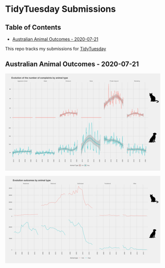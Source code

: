 # TidyTuesday Submissions

## Table of Contents
- [Australian Animal Outcomes - 2020-07-21](#2020-07-21)


This repo tracks my submissions for [TidyTuesday](https://github.com/rfordatascience/tidytuesday)

<a name="2020-07-21"></a>
## Australian Animal Outcomes - 2020-07-21

[Code here]: https://github.com/rfordatascience/tidytuesday

![Animal Complaints](https://raw.githubusercontent.com/nadias/tidytuesday/master/outputs/2020-07-21/animal_complaits_plot.png)

![Animal Outcomes](https://raw.githubusercontent.com/nadias/tidytuesday/master/outputs/2020-07-21/animal_outcomes_plot.png)
